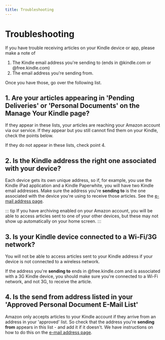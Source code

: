 ```yaml
---
title: Troubleshooting 
---
```


# Troubleshooting 

If you have trouble receiving articles on your Kindle device or app, please make a note of

1. The Kindle email address you're sending to (ends in @kindle.com or @free.kindle.com)
2. The email address you're sending from. 

Once you have those, go over the following list.

## 1. Are your articles appearing in 'Pending Deliveries' or 'Personal Documents' on the Manage Your Kindle page?

If they appear in these lists, your articles are reaching your Amazon account via our service. If they appear but you still cannot find them on your Kindle, check the points below.

If they do not appear in these lists, check point 4.

## 2. Is the Kindle address the right one associated with your device?

Each device gets its own unique address, so if, for example, you use the Kindle iPad application and a Kindle Paperwhite, you will have two Kindle email addresses. Make sure the address you're **sending to** is the one associated with the device you're using to receive those articles. See the [e-mail address page](/push-to-kindle/email-address.html).

::: tip
If you have archiving enabled on your Amazon account, you will be able to access articles sent to one of your other devices, but these may not show up automatically on your home screen.
:::

## 3. Is your Kindle device connected to a Wi-Fi/3G network?

You will not be able to access articles sent to your Kindle address if your device is not connected to a wireless network.

If the address you're **sending to** ends in @free.kindle.com and is associated with a 3G Kindle device, you should make sure you're connected to a Wi-Fi network, and not 3G, to receive the article.

## 4. Is the send from address listed in your 'Approved Personal Document E-Mail List'

Amazon only accepts articles to your Kindle account if they arrive from an address in your 'approved' list. So check that the address you're **sending from** appears in this list - and add it if it doesn't. We have instructions on how to do this on the [e-mail address page](/push-to-kindle/email-address.html).